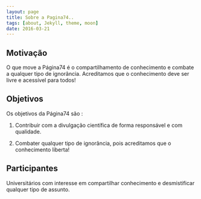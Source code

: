 ```yaml
---
layout: page
title: Sobre a Pagina74..
tags: [about, Jekyll, theme, moon]
date: 2016-03-21
---
```


## Motivação

O que move a Página74 é o compartilhamento de conhecimento e combate a qualquer tipo de ignorância. Acreditamos que o conhecimento deve ser livre e acessível para todos!


## Objetivos

Os objetivos da Página74 são :

1. Contribuir com a divulgação científica de forma responsável e com qualidade.

2. Combater qualquer tipo de ignorância, pois acreditamos que o conhecimento liberta!

## Participantes

Universitários com interesse em compartilhar conhecimento e desmistificar qualquer tipo de assunto.
